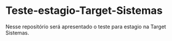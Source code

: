 # Teste-estagio-Target-Sistemas
Nesse repositório será apresentado o teste para estagio na Target Sistemas.
